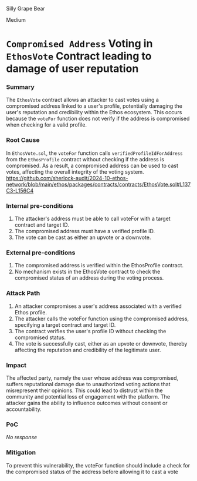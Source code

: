 Silly Grape Bear

Medium

# `Compromised Address` Voting in `EthosVote` Contract leading to damage of user reputation

### Summary

The `EthosVote` contract allows an attacker to cast votes using a compromised address linked to a user's profile, potentially damaging the user's reputation and credibility within the Ethos ecosystem. This occurs because the `voteFor` function does not verify if the address is compromised when checking for a valid profile.

### Root Cause

In `EthosVote.sol`, the `voteFor` function calls `verifiedProfileIdForAddress` from the `EthosProfile` contract without checking if the address is compromised. As a result, a compromised address can be used to cast votes, affecting the overall integrity of the voting system.
https://github.com/sherlock-audit/2024-10-ethos-network/blob/main/ethos/packages/contracts/contracts/EthosVote.sol#L137C3-L156C4

### Internal pre-conditions

1. The attacker's address must be able to call voteFor with a target contract and target ID.
2. The compromised address must have a verified profile ID.
3. The vote can be cast as either an upvote or a downvote.

### External pre-conditions

1. The compromised address is verified within the EthosProfile contract.
2. No mechanism exists in the EthosVote contract to check the compromised status of an address during the voting process.

### Attack Path

1. An attacker compromises a user's address associated with a verified Ethos profile.
2. The attacker calls the voteFor function using the compromised address, specifying a target contract and target ID.
3. The contract verifies the user's profile ID without checking the compromised status.
4. The vote is successfully cast, either as an upvote or downvote, thereby affecting the reputation and credibility of the legitimate user.

### Impact

The affected party, namely the user whose address was compromised, suffers reputational damage due to unauthorized voting actions that misrepresent their opinions. This could lead to distrust within the community and potential loss of engagement with the platform. The attacker gains the ability to influence outcomes without consent or accountability.

### PoC

_No response_

### Mitigation

To prevent this vulnerability, the voteFor function should include a check for the compromised status of the address before allowing it to cast a vote